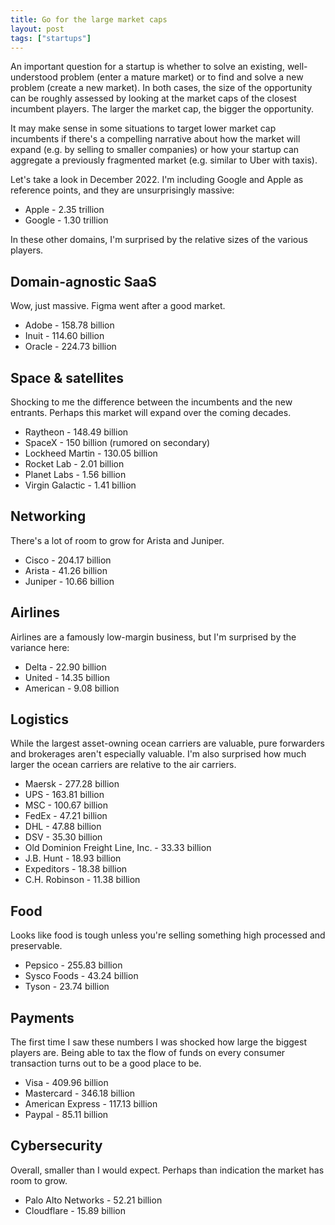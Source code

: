 ```yaml
---
title: Go for the large market caps
layout: post
tags: ["startups"]
---
```


An important question for a startup is whether to solve an existing, well-understood problem (enter a mature market) or to find and solve a new problem (create a new market). In both cases, the size of the opportunity can be roughly assessed by looking at the market caps of the closest incumbent players. The larger the market cap, the bigger the opportunity.

It may make sense in some situations to target lower market cap incumbents if there's a compelling narrative about how the market will expand (e.g. by selling to smaller companies) or how your startup can aggregate a previously fragmented market (e.g. similar to Uber with taxis).

Let's take a look in December 2022. I'm including Google and Apple as reference points, and they are unsurprisingly massive:

- Apple - 2.35 trillion
- Google - 1.30 trillion

In these other domains, I'm surprised by the relative sizes of the various players.

## Domain-agnostic SaaS

Wow, just massive. Figma went after a good market.

- Adobe - 158.78 billion
- Inuit - 114.60 billion
- Oracle - 224.73 billion

## Space & satellites

Shocking to me the difference between the incumbents and the new entrants. Perhaps this market will expand over the coming decades.

- Raytheon - 148.49 billion
- SpaceX - 150 billion (rumored on secondary)
- Lockheed Martin - 130.05 billion
- Rocket Lab - 2.01 billion
- Planet Labs - 1.56 billion
- Virgin Galactic - 1.41 billion

## Networking

There's a lot of room to grow for Arista and Juniper.

- Cisco - 204.17 billion
- Arista - 41.26 billion
- Juniper - 10.66 billion

## Airlines

Airlines are a famously low-margin business, but I'm surprised by the variance here:

- Delta - 22.90 billion
- United - 14.35 billion
- American - 9.08 billion

## Logistics

While the largest asset-owning ocean carriers are valuable, pure forwarders and brokerages aren't especially valuable. I'm also surprised how much larger the ocean carriers are relative to the air carriers.

- Maersk - 277.28 billion
- UPS - 163.81 billion
- MSC - 100.67 billion
- FedEx - 47.21 billion
- DHL - 47.88 billion
- DSV - 35.30 billion
- Old Dominion Freight Line, Inc. - 33.33 billion
- J.B. Hunt - 18.93 billion
- Expeditors - 18.38 billion
- C.H. Robinson - 11.38 billion

## Food

Looks like food is tough unless you're selling something high processed and preservable. 

- Pepsico - 255.83 billion
- Sysco Foods - 43.24 billion
- Tyson - 23.74 billion

## Payments

The first time I saw these numbers I was shocked how large the biggest players are. Being able to tax the flow of funds on every consumer transaction turns out to be a good place to be.

- Visa - 409.96 billion
- Mastercard - 346.18 billion
- American Express - 117.13 billion
- Paypal - 85.11 billion

## Cybersecurity

Overall, smaller than I would expect. Perhaps than indication the market has room to grow.

- Palo Alto Networks - 52.21 billion
- Cloudflare - 15.89 billion